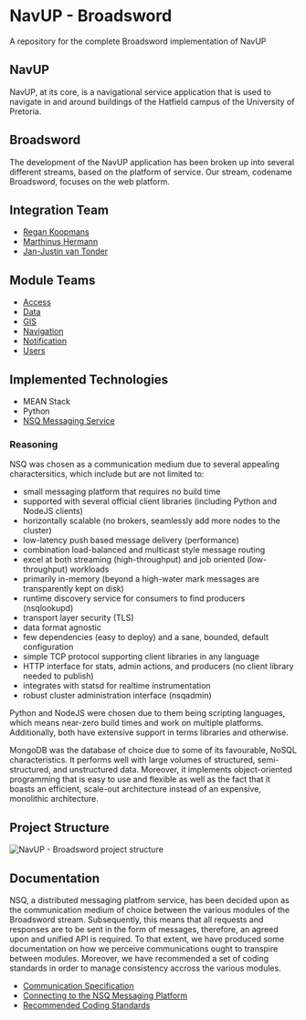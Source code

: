 # NavUP - Broadsword
A repository for the complete Broadsword implementation of NavUP

## NavUP
NavUP, at its core, is a navigational service application that is used to navigate in and around buildings of the Hatfield campus of the University of Pretoria.

## Broadsword
The development of the NavUP application has been broken up into several different streams, based on the platform of service. Our stream, codename Broadsword, focuses on the web platform.

## Integration Team
* [Regan Koopmans](https://github.com/Regan-Koopmans)
* [Marthinus Hermann](https://github.com/MarnoH)
* [Jan-Justin van Tonder](https://github.com/jan-justin)

## Module Teams
* [Access](https://github.com/KeatonPennels/COS-301-Broadsword-Access)
* [Data](https://github.com/lyle-univ/cos301-broadsword-data)
* [GIS](https://github.com/Broadsword-GIS-Org/SE_BroadSword-GIS)
* [Navigation](https://github.com/AndriesJacobus/COS301Phase3BroadswordNavigation)
* [Notification](https://github.com/wanrick/bsword-notification)
* [Users](https://github.com/TheZimbo16/COS301-Broadsword-Users)

## Implemented Technologies
* MEAN Stack
* Python
* [NSQ Messaging Service](http://nsq.io/overview/design.html)

### Reasoning
NSQ was chosen as a communication medium due to several appealing charactersitics, which include but are not limited to:

* small messaging platform that requires no build time
* supported with several official client libraries (including Python and NodeJS clients)
* horizontally scalable (no brokers, seamlessly add more nodes to the cluster)
* low-latency push based message delivery (performance)
* combination load-balanced and multicast style message routing
* excel at both streaming (high-throughput) and job oriented (low-throughput) workloads
* primarily in-memory (beyond a high-water mark messages are transparently kept on disk)
* runtime discovery service for consumers to find producers (nsqlookupd)
* transport layer security (TLS)
* data format agnostic
* few dependencies (easy to deploy) and a sane, bounded, default configuration
* simple TCP protocol supporting client libraries in any language
* HTTP interface for stats, admin actions, and producers (no client library needed to publish)
* integrates with statsd for realtime instrumentation
* robust cluster administration interface (nsqadmin)

Python and NodeJS were chosen due to them being scripting languages, which means near-zero build times and work on multiple platforms. Additionally, both have extensive support in terms libraries and otherwise.

MongoDB was the database of choice due to some of its favourable, NoSQL characteristics. It performs well with large volumes of structured, semi-structured, and unstructured data. Moreover, it implements object-oriented programming that is easy to use and flexible as well as the fact that it boasts an efficient, scale-out architecture instead of an expensive, monolithic architecture.

## Project Structure
![NavUP - Broadsword project structure](https://lh3.googleusercontent.com/5DcOLsh3xporBWjwqprB9k2wd1aOVCKz5eS-FQkL7iDe7NCo7JFYcP4U_3NerqujXvRdgGLBw9kKiMg=w1366-h659)

## Documentation
NSQ, a distributed messaging platfrom service, has been decided upon as the communication medium of choice between the various modules of the Broadsword stream. Subsequently, this means that all requests and responses are to be sent in the form of messages, therefore, an agreed upon and unified API is required. To that extent, we have produced some documentation on how we perceive communications ought to transpire between modules. Moreover, we have recommended a set of coding standards in order to manage consistency accross the various modules.

* [Communication Specification](https://paper.dropbox.com/doc/NavUP-Communications-Spec-sKIJzzByzxeo3LYm6oGld)
* [Connecting to the NSQ Messaging Platform](https://paper.dropbox.com/doc/Connecting-to-the-NSQ-Messaging-Platform-xMqpYCREAg3mKOuWPU1Z9)
* [Recommended Coding Standards](https://paper.dropbox.com/doc/NavUP-Broadsword-Coding-Standards-yKdnHfWv6CLS2yAqAxive)
